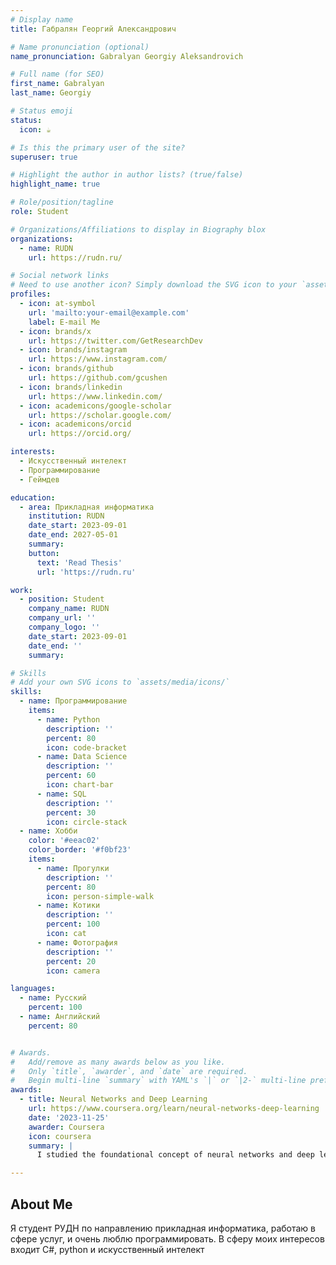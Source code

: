 ```yaml
---
# Display name
title: Габралян Георгий Александрович

# Name pronunciation (optional)
name_pronunciation: Gabralyan Georgiy Aleksandrovich

# Full name (for SEO)
first_name: Gabralyan
last_name: Georgiy

# Status emoji
status:
  icon: ☕️

# Is this the primary user of the site?
superuser: true

# Highlight the author in author lists? (true/false)
highlight_name: true

# Role/position/tagline
role: Student

# Organizations/Affiliations to display in Biography blox
organizations:
  - name: RUDN
    url: https://rudn.ru/

# Social network links
# Need to use another icon? Simply download the SVG icon to your `assets/media/icons/` folder.
profiles:
  - icon: at-symbol
    url: 'mailto:your-email@example.com'
    label: E-mail Me
  - icon: brands/x
    url: https://twitter.com/GetResearchDev
  - icon: brands/instagram
    url: https://www.instagram.com/
  - icon: brands/github
    url: https://github.com/gcushen
  - icon: brands/linkedin
    url: https://www.linkedin.com/
  - icon: academicons/google-scholar
    url: https://scholar.google.com/
  - icon: academicons/orcid
    url: https://orcid.org/

interests:
  - Искусственный интелект
  - Программирование
  - Геймдев

education:
  - area: Прикладная информатика
    institution: RUDN
    date_start: 2023-09-01
    date_end: 2027-05-01
    summary: 
    button:
      text: 'Read Thesis'
      url: 'https://rudn.ru'

work:
  - position: Student
    company_name: RUDN
    company_url: ''
    company_logo: ''
    date_start: 2023-09-01
    date_end: ''
    summary: 

# Skills
# Add your own SVG icons to `assets/media/icons/`
skills:
  - name: Программирование
    items:
      - name: Python
        description: ''
        percent: 80
        icon: code-bracket
      - name: Data Science
        description: ''
        percent: 60
        icon: chart-bar
      - name: SQL
        description: ''
        percent: 30
        icon: circle-stack
  - name: Хобби
    color: '#eeac02'
    color_border: '#f0bf23'
    items:
      - name: Прогулки
        description: ''
        percent: 80
        icon: person-simple-walk
      - name: Котики
        description: ''
        percent: 100
        icon: cat
      - name: Фотография
        description: ''
        percent: 20
        icon: camera

languages:
  - name: Русский
    percent: 100
  - name: Английский
    percent: 80


# Awards.
#   Add/remove as many awards below as you like.
#   Only `title`, `awarder`, and `date` are required.
#   Begin multi-line `summary` with YAML's `|` or `|2-` multi-line prefix and indent 2 spaces below.
awards:
  - title: Neural Networks and Deep Learning
    url: https://www.coursera.org/learn/neural-networks-deep-learning
    date: '2023-11-25'
    awarder: Coursera
    icon: coursera
    summary: |
      I studied the foundational concept of neural networks and deep learning. By the end, I was familiar with the significant technological trends driving the rise of deep learning; build, train, and apply fully connected deep neural networks; implement efficient (vectorized) neural networks; identify key parameters in a neural network’s architecture; and apply deep learning to your own applications.

---
```


## About Me

Я студент РУДН по направлению прикладная информатика, работаю в сфере услуг, и очень люблю программировать. В сферу моих интересов входит C#, python и искусственный интелект
